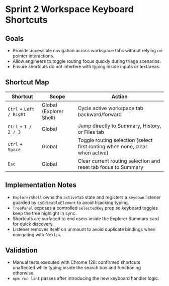 # Sprint 2 Workspace Keyboard Shortcuts

## Goals
- Provide accessible navigation across workspace tabs without relying on pointer interactions.
- Allow engineers to toggle routing focus quickly during triage scenarios.
- Ensure shortcuts do not interfere with typing inside inputs or textareas.

## Shortcut Map
| Shortcut | Scope | Action |
|----------|-------|--------|
| `Ctrl` + `Left / Right` | Global (Explorer Shell) | Cycle active workspace tab backward/forward |
| `Ctrl` + `1 / 2 / 3` | Global | Jump directly to Summary, History, or Files tab |
| `Ctrl` + `Space` | Global | Toggle routing selection (select first routing when none, clear when active) |
| `Esc` | Global | Clear current routing selection and reset tab focus to Summary |

## Implementation Notes
- `ExplorerShell` owns the `activeTab` state and registers a `keydown` listener guarded by `isEditableElement` to avoid hijacking typing.
- `TreePanel` exposes a controlled `selectedKey` prop so keyboard toggles keep the tree highlight in sync.
- Shortcuts are surfaced to end users inside the Explorer Summary card for quick discovery.
- Listener removes itself on unmount to avoid duplicate bindings when navigating with Next.js.

## Validation
- Manual tests executed with Chrome 128: confirmed shortcuts unaffected while typing inside the search box and functioning otherwise.
- `npm run lint` passes after introducing the new keyboard handler logic.